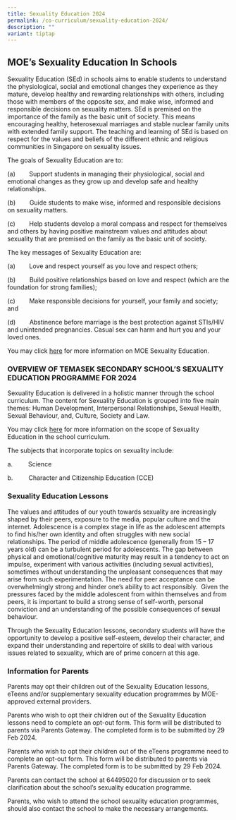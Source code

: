 ```yaml
---
title: Sexuality Education 2024
permalink: /co-curriculum/sexuality-education-2024/
description: ""
variant: tiptap
---
```

<h2>MOE’s Sexuality Education In Schools</h2>
<p>Sexuality Education (SEd) in schools aims to enable students to understand
the physiological, social and emotional changes they experience as they
mature, develop healthy and rewarding relationships with others, including
those with members of the opposite sex, and make wise, informed and responsible
decisions on sexuality matters. SEd is premised on the importance of the
family as the basic unit of society. This means encouraging healthy, heterosexual
marriages and stable nuclear family units with extended family support.
The teaching and learning of SEd is based on respect for the values and
beliefs of the different ethnic and religious communities in Singapore
on sexuality issues.</p>
<p></p>
<p>The goals of Sexuality Education are to:</p>
<p>(a)&nbsp;&nbsp;&nbsp;&nbsp;&nbsp;&nbsp;&nbsp; Support students in managing
their physiological, social and emotional changes as they grow up and develop
safe and healthy relationships.</p>
<p>(b)&nbsp;&nbsp;&nbsp;&nbsp;&nbsp;&nbsp;&nbsp; Guide students to make wise,
informed and responsible decisions on sexuality matters.</p>
<p>(c)&nbsp;&nbsp;&nbsp;&nbsp;&nbsp;&nbsp;&nbsp; Help students develop a
moral compass and respect for themselves and others by having positive
mainstream values and attitudes about sexuality that are premised on the
family as the basic unit of society.</p>
<p></p>
<p>The key messages of Sexuality Education are:</p>
<p>(a)&nbsp;&nbsp;&nbsp;&nbsp;&nbsp;&nbsp;&nbsp; Love and respect yourself
as you love and respect others;</p>
<p>(b)&nbsp;&nbsp;&nbsp;&nbsp;&nbsp;&nbsp;&nbsp; Build positive relationships
based on love and respect (which are the foundation for strong families);</p>
<p>(c)&nbsp;&nbsp;&nbsp;&nbsp;&nbsp;&nbsp;&nbsp; Make responsible decisions
for yourself, your family and society; and</p>
<p>(d)&nbsp;&nbsp;&nbsp;&nbsp;&nbsp;&nbsp;&nbsp; Abstinence before marriage
is the best protection against STIs/HIV and unintended pregnancies. Casual
sex can harm and hurt you and your loved ones.</p>
<p>You may click&nbsp;<a href="https://go.gov.sg/moe-sexuality-education" rel="noopener noreferrer nofollow" target="_blank">here</a>&nbsp;for more
information on MOE Sexuality Education.</p>
<h3>OVERVIEW OF TEMASEK SECONDARY SCHOOL’S SEXUALITY EDUCATION PROGRAMME FOR 2024</h3>
<p>Sexuality Education is delivered in a holistic manner through the school
curriculum. The content for Sexuality Education is grouped into five main
themes: Human Development, Interpersonal Relationships, Sexual Health,
Sexual Behaviour, and, Culture, Society and Law.</p>
<p>You may click <a href="https://go.gov.sg/moe-sexuality-education-scope" rel="noopener noreferrer nofollow" target="_blank">here</a> for
more information on the scope of Sexuality Education in the school curriculum.</p>
<p>The subjects that incorporate topics on sexuality include:</p>
<p>a.&nbsp;&nbsp;&nbsp;&nbsp;&nbsp;&nbsp;&nbsp;&nbsp; Science</p>
<p>b.&nbsp;&nbsp;&nbsp;&nbsp;&nbsp;&nbsp;&nbsp;&nbsp; Character and Citizenship
Education (CCE)</p>
<h3>Sexuality Education Lessons</h3>
<p>The values and attitudes of our youth towards sexuality are increasingly
shaped by their peers, exposure to the media, popular culture and the internet.
Adolescence is a complex stage in life as the adolescent attempts to find
his/her own identity and often struggles with new social relationships.
The period of middle adolescence (generally from 15 – 17 years old) can
be a turbulent period for adolescents. The gap between physical and emotional/cognitive
maturity may result in a tendency to act on impulse, experiment with various
activities (including sexual activities), sometimes without understanding
the unpleasant consequences that may arise from such experimentation. The
need for peer acceptance can be overwhelmingly strong and hinder one’s
ability to act responsibly.&nbsp; Given the pressures faced by the middle
adolescent from within themselves and from peers, it is important to build
a strong sense of self-worth, personal conviction and an understanding
of the possible consequences of sexual behaviour.</p>
<p>Through the Sexuality Education lessons, secondary students will have
the opportunity to develop a positive self-esteem, develop their character,
and expand their understanding and repertoire of skills to deal with various
issues related to sexuality, which are of prime concern at this age.</p>
<h3>Information for Parents</h3>
<p>Parents may opt their children out of the Sexuality Education lessons,
eTeens and/or supplementary sexuality education programmes by MOE-approved
external providers.</p>
<p>Parents who wish to opt their children out of the Sexuality Education
lessons need to complete an opt-out form. This form will be distributed
to parents via Parents Gateway. The completed form is to be submitted by
29 Feb 2024.</p>
<p>Parents who wish to opt their children out of the eTeens programme need
to complete an opt-out form. This form will be distributed to parents via
Parents Gateway. The completed form is to be submitted by 29 Feb 2024.</p>
<p>Parents can contact the school at 64495020 for discussion or to seek clarification
about the school’s sexuality education programme.</p>
<p>Parents, who wish to attend the school sexuality education programmes,
should also contact the school to make the necessary arrangements.</p>